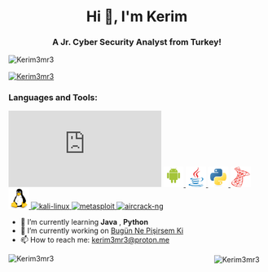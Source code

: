<h1 align="center">Hi 👋, I'm Kerim</h1>
<h3 align="center">A Jr. Cyber Security Analyst from Turkey!</h3>

<p align="left"> <img src="https://komarev.com/ghpvc/?username=Kerim3mr3&label=Profile%20views&color=0e75b6&style=flat" alt="Kerim3mr3" /> </p>
<a href="https://www.linkedin.com/in/kerim-emre-ç-9a6a5a20b/?_l" target="blank"><img align="center" src="https://img.shields.io/badge/-LinkedIn-0072b1?&style=for-the-badge&logo=linkedin&logoColor=white"alt="Kerim3mr3"/></a>

<h3 align="left">Languages and Tools:</h3>
<p align="left"> 
  <iframe src="https://tryhackme.com/api/v2/badges/public-profile?userPublicId=350558" style='border:none;'></iframe>
  <a href="https://developer.android.com" target="_blank" rel="noreferrer"> 
    <img src="https://raw.githubusercontent.com/devicons/devicon/master/icons/android/android-original-wordmark.svg" alt="android" width="40" height="40"/> 
  </a> 
  <a href="https://www.java.com" target="_blank" rel="noreferrer"> 
    <img src="https://raw.githubusercontent.com/devicons/devicon/master/icons/java/java-original.svg" alt="java" width="40" height="40"/> 
  </a> 
  <a href="https://www.python.org" target="_blank" rel="noreferrer"> 
    <img src="https://raw.githubusercontent.com/devicons/devicon/master/icons/python/python-original.svg" alt="python" width="40" height="40"/> 
  </a> 
  <a href="https://www.microsoft.com/en-us/sql-server" target="_blank" rel="noreferrer"> 
    <img src="https://raw.githubusercontent.com/devicons/devicon/master/icons/microsoftsqlserver/microsoftsqlserver-plain.svg" alt="mssql" width="40" height="40"/> 
  </a>
  <a href="https://www.linux.org" target="_blank" rel="noreferrer"> 
    <img src="https://raw.githubusercontent.com/devicons/devicon/master/icons/linux/linux-original.svg" alt="linux" width="40" height="40"/> 
  </a> 
  <a href="https://www.kali.org" target="_blank" rel="noreferrer"> 
    <img src="https://www.svgrepo.com/show/330767/kalilinux.svg" alt="kali-linux" width="40" height="40"/> 
  </a> 
  <a href="https://www.metasploit.com" target="_blank" rel="noreferrer"> 
    <img src="https://img.icons8.com/?size=100&id=PW0ChfedZvTh&format=png&color=000000" alt="metasploit" width="40" height="40"/> 
  </a> 
  <a href="https://aircrack-ng.org" target="_blank" rel="noreferrer"> 
  <img src="https://upload.wikimedia.org/wikipedia/commons/c/c3/Aircrack-ng-new-logo.jpg" alt="aircrack-ng" width="100" height="40"/> 
  </a> 
</p>

- 🌱 I’m currently learning **Java** , **Python**  
- 🔭 I’m currently working on [Bugün Ne Pişirsem Ki](https://github.com/Kerim3mr3/Bugun-Ne-Pisirsem-Ki)  
- 📫 How to reach me: kerim3mr3@proton.me  


<p><img align="left" src="https://github-readme-stats.vercel.app/api/top-langs?username=Kerim3mr3&show_icons=true&locale=en&layout=compact" alt="Kerim3mr3" height="300" width="400"/></p>
<p>&nbsp;<img align="center" src="https://github-readme-stats.vercel.app/api?username=Kerim3mr3&show_icons=true&locale=en" alt="Kerim3mr3" height="300" width="400"/></p>
